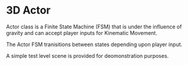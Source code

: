 # 3D Actor
Actor class is a Finite State Machine (FSM) that is under the influence of gravity and can accept player inputs for Kinematic Movement.

The Actor FSM tranisitions between states depending upon player input. 

A simple test level scene is provided for deomonstration purposes.
